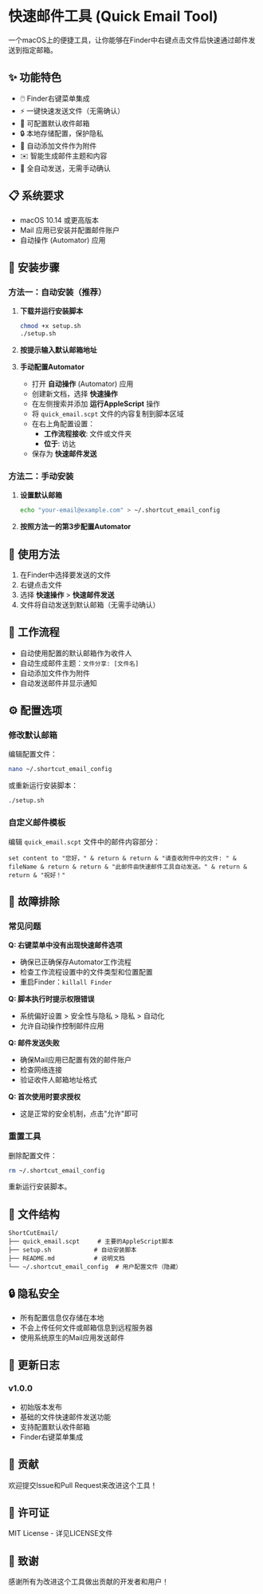 # 快速邮件工具 (Quick Email Tool)

一个macOS上的便捷工具，让你能够在Finder中右键点击文件后快速通过邮件发送到指定邮箱。

## ✨ 功能特色

- 🖱️ Finder右键菜单集成
- ⚡ 一键快速发送文件（无需确认）
- 📧 可配置默认收件邮箱
- 🔒 本地存储配置，保护隐私
- 📎 自动添加文件作为附件
- ✉️ 智能生成邮件主题和内容
- 🚀 全自动发送，无需手动确认

## 📋 系统要求

- macOS 10.14 或更高版本
- Mail 应用已安装并配置邮件账户
- 自动操作 (Automator) 应用

## 🚀 安装步骤

### 方法一：自动安装（推荐）

1. **下载并运行安装脚本**
   ```bash
   chmod +x setup.sh
   ./setup.sh
   ```

2. **按提示输入默认邮箱地址**

3. **手动配置Automator**
   - 打开 **自动操作** (Automator) 应用
   - 创建新文档，选择 **快速操作**
   - 在左侧搜索并添加 **运行AppleScript** 操作
   - 将 `quick_email.scpt` 文件的内容复制到脚本区域
   - 在右上角配置设置：
     - **工作流程接收**: 文件或文件夹
     - **位于**: 访达
   - 保存为 **快速邮件发送**

### 方法二：手动安装

1. **设置默认邮箱**
   ```bash
   echo "your-email@example.com" > ~/.shortcut_email_config
   ```

2. **按照方法一的第3步配置Automator**

## 🎯 使用方法

1. 在Finder中选择要发送的文件
2. 右键点击文件
3. 选择 **快速操作** > **快速邮件发送**
4. 文件将自动发送到默认邮箱（无需手动确认）

## 📧 工作流程

- 自动使用配置的默认邮箱作为收件人
- 自动生成邮件主题：`文件分享: [文件名]`
- 自动添加文件作为附件
- 自动发送邮件并显示通知

## ⚙️ 配置选项

### 修改默认邮箱

编辑配置文件：
```bash
nano ~/.shortcut_email_config
```

或重新运行安装脚本：
```bash
./setup.sh
```

### 自定义邮件模板

编辑 `quick_email.scpt` 文件中的邮件内容部分：
```applescript
set content to "您好，" & return & return & "请查收附件中的文件: " & fileName & return & return & "此邮件由快速邮件工具自动发送。" & return & return & "祝好！"
```

## 🔧 故障排除

### 常见问题

**Q: 右键菜单中没有出现快速邮件选项**
- 确保已正确保存Automator工作流程
- 检查工作流程设置中的文件类型和位置配置
- 重启Finder：`killall Finder`

**Q: 脚本执行时提示权限错误**
- 系统偏好设置 > 安全性与隐私 > 隐私 > 自动化
- 允许自动操作控制邮件应用

**Q: 邮件发送失败**
- 确保Mail应用已配置有效的邮件账户
- 检查网络连接
- 验证收件人邮箱地址格式

**Q: 首次使用时要求授权**
- 这是正常的安全机制，点击"允许"即可

### 重置工具

删除配置文件：
```bash
rm ~/.shortcut_email_config
```

重新运行安装脚本。

## 📁 文件结构

```
ShortCutEmail/
├── quick_email.scpt     # 主要的AppleScript脚本
├── setup.sh            # 自动安装脚本
├── README.md           # 说明文档
└── ~/.shortcut_email_config  # 用户配置文件（隐藏）
```

## 🔒 隐私安全

- 所有配置信息仅存储在本地
- 不会上传任何文件或邮箱信息到远程服务器
- 使用系统原生的Mail应用发送邮件

## 📝 更新日志

### v1.0.0
- 初始版本发布
- 基础的文件快速邮件发送功能
- 支持配置默认收件邮箱
- Finder右键菜单集成

## 🤝 贡献

欢迎提交Issue和Pull Request来改进这个工具！

## 📄 许可证

MIT License - 详见LICENSE文件

## 🙏 致谢

感谢所有为改进这个工具做出贡献的开发者和用户！